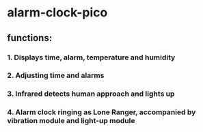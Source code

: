# alarm-clock-pico
## functions:
### 1. Displays time, alarm, temperature and humidity
### 2. Adjusting time and alarms
### 3. Infrared detects human approach and lights up
### 4. Alarm clock ringing as Lone Ranger, accompanied by vibration module and light-up module